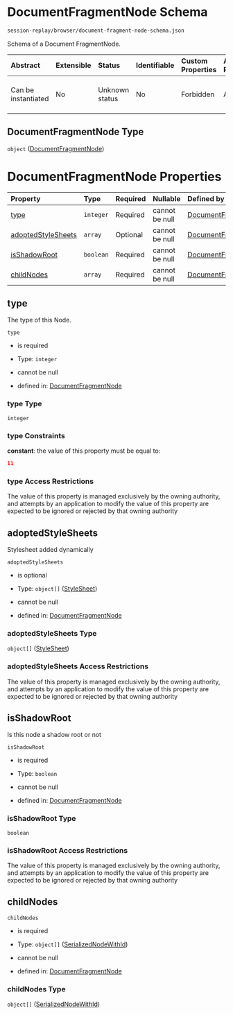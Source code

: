 # DocumentFragmentNode Schema

```txt
session-replay/browser/document-fragment-node-schema.json
```

Schema of a Document FragmentNode.

| Abstract            | Extensible | Status         | Identifiable | Custom Properties | Additional Properties | Access Restrictions | Defined In                                                                                                                    |
| :------------------ | :--------- | :------------- | :----------- | :---------------- | :-------------------- | :------------------ | :---------------------------------------------------------------------------------------------------------------------------- |
| Can be instantiated | No         | Unknown status | No           | Forbidden         | Allowed               | none                | [document-fragment-node-schema.json](../out/session-replay/browser/document-fragment-node-schema.json "open original schema") |

## DocumentFragmentNode Type

`object` ([DocumentFragmentNode](document-fragment-node-schema.md))

# DocumentFragmentNode Properties

| Property                                  | Type      | Required | Nullable       | Defined by                                                                                                                                                                        |
| :---------------------------------------- | :-------- | :------- | :------------- | :-------------------------------------------------------------------------------------------------------------------------------------------------------------------------------- |
| [type](#type)                             | `integer` | Required | cannot be null | [DocumentFragmentNode](document-fragment-node-schema-properties-type.md "session-replay/browser/document-fragment-node-schema.json#/properties/type")                             |
| [adoptedStyleSheets](#adoptedstylesheets) | `array`   | Optional | cannot be null | [DocumentFragmentNode](document-fragment-node-schema-properties-adoptedstylesheets.md "session-replay/browser/document-fragment-node-schema.json#/properties/adoptedStyleSheets") |
| [isShadowRoot](#isshadowroot)             | `boolean` | Required | cannot be null | [DocumentFragmentNode](document-fragment-node-schema-properties-isshadowroot.md "session-replay/browser/document-fragment-node-schema.json#/properties/isShadowRoot")             |
| [childNodes](#childnodes)                 | `array`   | Required | cannot be null | [DocumentFragmentNode](document-fragment-node-schema-properties-childnodes.md "session-replay/browser/document-fragment-node-schema.json#/properties/childNodes")                 |

## type

The type of this Node.

`type`

* is required

* Type: `integer`

* cannot be null

* defined in: [DocumentFragmentNode](document-fragment-node-schema-properties-type.md "session-replay/browser/document-fragment-node-schema.json#/properties/type")

### type Type

`integer`

### type Constraints

**constant**: the value of this property must be equal to:

```json
11
```

### type Access Restrictions

The value of this property is managed exclusively by the owning authority, and attempts by an application to modify the value of this property are expected to be ignored or rejected by that owning authority

## adoptedStyleSheets

Stylesheet added dynamically

`adoptedStyleSheets`

* is optional

* Type: `object[]` ([StyleSheet](stylesheet-schema.md))

* cannot be null

* defined in: [DocumentFragmentNode](document-fragment-node-schema-properties-adoptedstylesheets.md "session-replay/browser/document-fragment-node-schema.json#/properties/adoptedStyleSheets")

### adoptedStyleSheets Type

`object[]` ([StyleSheet](stylesheet-schema.md))

### adoptedStyleSheets Access Restrictions

The value of this property is managed exclusively by the owning authority, and attempts by an application to modify the value of this property are expected to be ignored or rejected by that owning authority

## isShadowRoot

Is this node a shadow root or not

`isShadowRoot`

* is required

* Type: `boolean`

* cannot be null

* defined in: [DocumentFragmentNode](document-fragment-node-schema-properties-isshadowroot.md "session-replay/browser/document-fragment-node-schema.json#/properties/isShadowRoot")

### isShadowRoot Type

`boolean`

### isShadowRoot Access Restrictions

The value of this property is managed exclusively by the owning authority, and attempts by an application to modify the value of this property are expected to be ignored or rejected by that owning authority

## childNodes



`childNodes`

* is required

* Type: `object[]` ([SerializedNodeWithId](serialized-node-with-id-schema.md))

* cannot be null

* defined in: [DocumentFragmentNode](document-fragment-node-schema-properties-childnodes.md "session-replay/browser/document-fragment-node-schema.json#/properties/childNodes")

### childNodes Type

`object[]` ([SerializedNodeWithId](serialized-node-with-id-schema.md))

